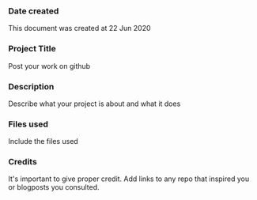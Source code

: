 ### Date created
This document was created at 22 Jun 2020

### Project Title
Post your work on github

### Description
Describe what your project is about and what it does

### Files used
Include the files used

### Credits
It's important to give proper credit. Add links to any repo that inspired you or blogposts you consulted.

